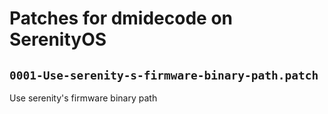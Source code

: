 # Patches for dmidecode on SerenityOS

## `0001-Use-serenity-s-firmware-binary-path.patch`

Use serenity's firmware binary path


